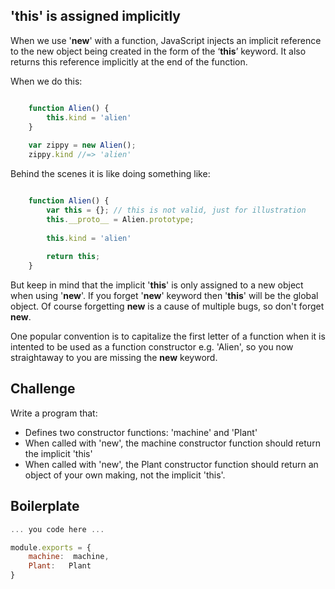 'this' is assigned implicitly
-------------------

When we use '__new__' with a function, JavaScript injects an implicit reference to the new object being created in the form of the ‘__this__’ keyword. It also returns this reference implicitly at the end of the function. 

When we do this:

```js

	function Alien() {
		this.kind = 'alien'
	}
	
	var zippy = new Alien();
	zippy.kind //=> 'alien'

```

Behind the scenes it is like doing something like:

```js

	function Alien() {
		var this = {}; // this is not valid, just for illustration
		this.__proto__ = Alien.prototype;
		
		this.kind = 'alien'
		
		return this;
	}

```

But keep in mind that the implicit '__this__' is only assigned to a new object when using '__new__'. If you forget '__new__' keyword then '__this__' will be the global object. Of course forgetting __new__ is a cause of multiple bugs, so don't forget __new__. 

One popular convention is to capitalize the first letter of a function when it is intented to be used as a function constructor e.g. 'Alien', so you now straightaway to you are missing the __new__ keyword.

Challenge
---------

Write a program that:
- Defines two constructor functions: 'machine' and 'Plant'
- When called with 'new', the machine constructor function should return the implicit 'this'
- When called with 'new', the Plant constructor function should return an object of your own making, not the implicit 'this'.

Boilerplate
-----------
```js
... you code here ...

module.exports = {
	machine:  machine,
	Plant:   Plant
}
```

